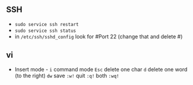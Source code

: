 
## SSH
- `sudo service ssh restart`
- `sudo service ssh status`
- in `/etc/ssh/sshd_config` look for #Port 22 (change that and delete #)

## vi
- Insert mode - `i`
command mode `Esc`
delete one char `d`
delete one word (to the right) `dw`
save `:w!`
quit `:q!`
both `:wq!`

